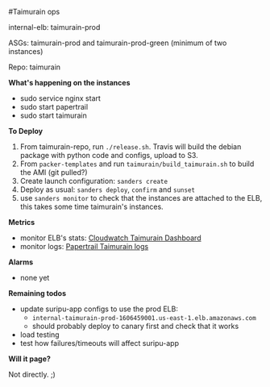#Taimurain ops

internal-elb: taimurain-prod

ASGs: taimurain-prod and taimurain-prod-green (minimum of two instances)

Repo: taimurain

**What's happening on the instances**
- sudo service nginx start
- sudo start papertrail
- sudo start taimurain


**To Deploy**

1. From taimurain-repo, run `./release.sh`. Travis will build the debian package with python code and configs, upload to S3.
2. From `packer-templates` and run `taimurain/build_taimurain.sh` to build the AMI (git pulled?)
3. Create launch configuration: `sanders create` 
4. Deploy as usual: `sanders deploy`, `confirm` and `sunset`
5. use `sanders monitor` to check that the instances are attached to the ELB, this takes some time  taimurain's instances. 


**Metrics**
- monitor ELB's stats: [Cloudwatch Taimurain Dashboard](https://console.aws.amazon.com/cloudwatch/home?region=us-east-1#dashboards:name=Taimurain-ELB)
- monitor logs: [Papertrail Taimurain logs](https://papertrailapp.com/groups/1334064/events?q=program%3Ataimurain)


**Alarms**
- none yet


**Remaining todos**
- update suripu-app configs to use the prod ELB: 
  - `internal-taimurain-prod-1606459001.us-east-1.elb.amazonaws.com`
  - should probably deploy to canary first and check that it works
- load testing
- test how failures/timeouts will affect suripu-app


**Will it page?**

Not directly. ;)
